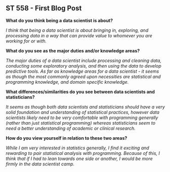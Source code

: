 ## ST 558 - First Blog Post

**What do you think being a data scientist is about?**

*I think that being a data scientist is about bringing in, exploring, and processing data in a way that can provide value to whomever you are working for or with.*

**What do you see as the major duties and/or knowledge areas?**

*The major duties of a data scientist include processing and cleaning data, conducting some exploratory analysis, and then using the data to develop predictive tools. As far as knowledge areas for a data scientist - it seems as though the most commonly agreed upon necessities are statistical and programming knowledge, and domain specific knowledge.*

**What differences/similarities do you see between data scientists and statisticians?**

*It seems as though both data scientists and statisticians should have a very solid foundation and understanding of statistical practices, however data scientists likely need to be very comfortable with programming generally (rather than just statistical programming) whereas statisticians seem to need a better understanding of academic or clinical research.*

**How do you view yourself in relation to these two areas?**

*While I am very interested in statistics generally, I find it exciting and rewarding to pair statistical analysis with programming. Because of this, I think that if I had to lean towards one side or another, I would be more firmly in the data scientist camp.*

